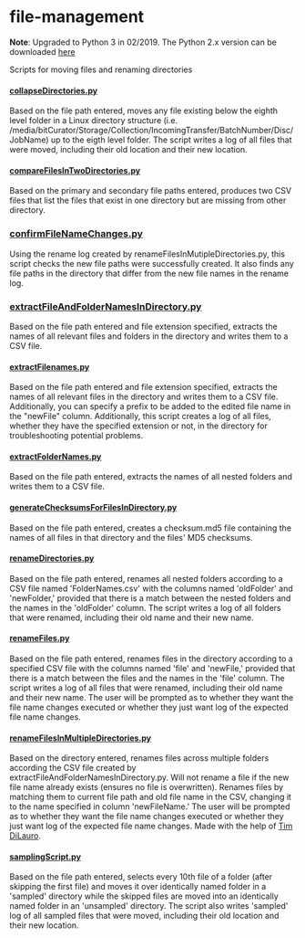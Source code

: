 # file-management

**Note**: Upgraded to Python 3 in 02/2019. The Python 2.x version can be downloaded [here](https://github.com/ehanson8/file-management/releases)

Scripts for moving files and renaming directories

#### [collapseDirectories.py](/collapseDirectories.py)
Based on the file path entered, moves any file existing below the eighth level folder in a Linux directory structure (i.e. /media/bitCurator/Storage/Collection/IncomingTransfer/BatchNumber/Disc/JobName) up to the eigth level folder. The script writes a log of all files that were moved, including their old location and their new location.

#### [compareFilesInTwoDirectories.py](/compareFilesInTwoDirectories.py)
Based on the primary and secondary file paths entered, produces two CSV files that list the files that exist in one directory but are missing from other directory.

### [confirmFileNameChanges.py](/confirmFileNameChanges.py)
Using the rename log created by renameFilesInMutipleDirectories.py, this script checks the new file paths were successfully created. It also finds any file paths in the directory that differ from the new file names in the rename log.

### [extractFileAndFolderNamesInDirectory.py](/extractFileAndFolderNamesInDirectory.py)
Based on the file path entered and file extension specified, extracts the names of all relevant files and folders in the directory and writes them to a CSV file.

#### [extractFilenames.py](/extractFilenames.py)
Based on the file path entered and file extension specified, extracts the names of all relevant files in the directory and writes them to a CSV file. Additionally, you can specify a prefix to be added to the edited file name in the "newFile" column. Additionally, this script creates a log of all files, whether they have the specified extension or not, in the directory for troubleshooting potential problems.

#### [extractFolderNames.py](/extractFolderNames.py)
Based on the file path entered, extracts the names of all nested folders and writes them to a CSV file.

#### [generateChecksumsForFilesInDirectory.py](/generateChecksumsForFilesInDirectory.py)
Based on the file path entered, creates a checksum.md5 file containing the names of all files in that directory and the files' MD5 checksums.

#### [renameDirectories.py](/renameDirectories.py)
Based on the file path entered, renames all nested folders according to a CSV file named 'FolderNames.csv' with the columns named 'oldFolder' and 'newFolder,' provided that there is a match between the nested folders and the names in the 'oldFolder' column. The script writes a log of all folders that were renamed, including their old name and their new name.

#### [renameFiles.py](/renameFiles.py)
Based on the file path entered, renames files in the directory according to a specified CSV file with the columns named 'file' and 'newFile,' provided that there is a match between the files and the names in the 'file' column. The script writes a log of all files that were renamed, including their old name and their new name. The user will be prompted as to whether they want the file name changes executed or whether they just want log of the expected file name changes.

#### [renameFilesInMultipleDirectories.py](/renameFilesInMultipleDirectories.py)
Based on the directory entered, renames files across multiple folders according the CSV file created by extractFileAndFolderNamesInDirectory.py. Will not rename a file if the new file name already exists (ensures no file is overwritten). Renames files by matching them to current file path and old file name in the CSV, changing it to the name specified in column 'newFileName.' The user will be prompted as to whether they want the file name changes executed or whether they just want log of the expected file name changes. Made with the help of [Tim DiLauro](https://github.com/tdilauro).

#### [samplingScript.py](/samplingScript.py)
Based on the file path entered, selects every 10th file of a folder (after skipping the first file) and moves it over identically named folder in a 'sampled' directory while the skipped files are moved into an identically named folder in an 'unsampled' directory. The script also writes 'sampled' log of all sampled files that were moved, including their old location and their new location.
